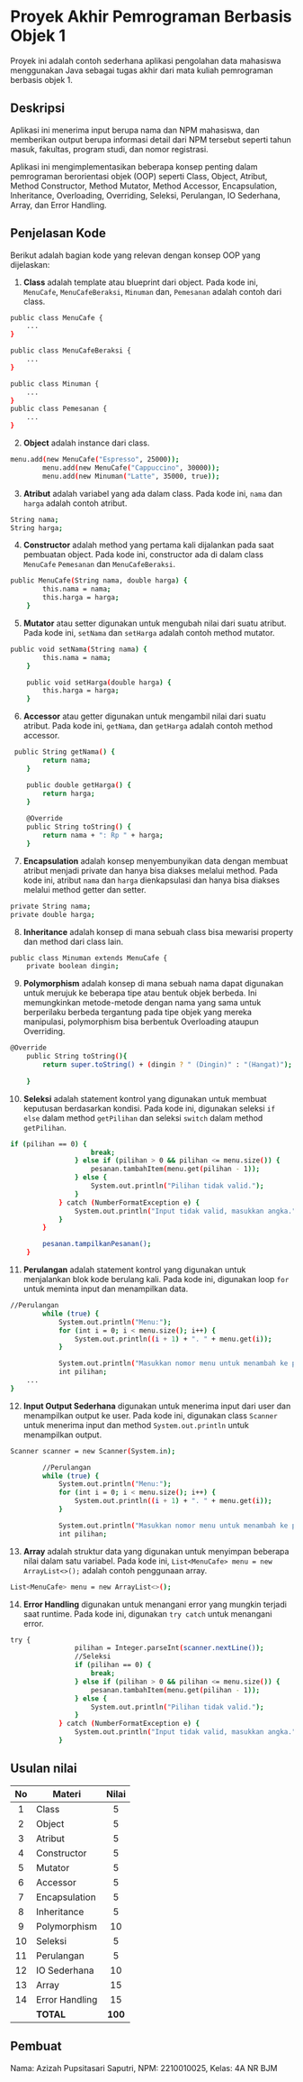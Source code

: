# Proyek Akhir Pemrograman Berbasis Objek 1

Proyek ini adalah contoh sederhana aplikasi pengolahan data mahasiswa menggunakan Java sebagai tugas akhir dari mata kuliah pemrograman berbasis objek 1.

## Deskripsi

Aplikasi ini menerima input berupa nama dan NPM mahasiswa, dan memberikan output berupa informasi detail dari NPM tersebut seperti tahun masuk, fakultas, program studi, dan nomor registrasi.

Aplikasi ini mengimplementasikan beberapa konsep penting dalam pemrograman berorientasi objek (OOP) seperti Class, Object, Atribut, Method Constructor, Method Mutator, Method Accessor, Encapsulation, Inheritance, Overloading, Overriding, Seleksi, Perulangan, IO Sederhana, Array, dan Error Handling.

## Penjelasan Kode

Berikut adalah bagian kode yang relevan dengan konsep OOP yang dijelaskan:

1. **Class** adalah template atau blueprint dari object. Pada kode ini, `MenuCafe`, `MenuCafeBeraksi`, `Minuman` dan, `Pemesanan` adalah contoh dari class.

```bash
public class MenuCafe {
    ...
}

public class MenuCafeBeraksi {
    ...
}

public class Minuman {
    ...
}
public class Pemesanan {
    ...
}
```

2. **Object** adalah instance dari class. 

```bash
menu.add(new MenuCafe("Espresso", 25000));
        menu.add(new MenuCafe("Cappuccino", 30000));
        menu.add(new Minuman("Latte", 35000, true));
```

3. **Atribut** adalah variabel yang ada dalam class. Pada kode ini, `nama` dan `harga` adalah contoh atribut.

```bash
String nama;
String harga;
```

4. **Constructor** adalah method yang pertama kali dijalankan pada saat pembuatan object. Pada kode ini, constructor ada di dalam class `MenuCafe` `Pemesanan` dan `MenuCafeBeraksi`.

```bash
public MenuCafe(String nama, double harga) {
        this.nama = nama;
        this.harga = harga;
    }
```

5. **Mutator** atau setter digunakan untuk mengubah nilai dari suatu atribut. Pada kode ini, `setNama` dan `setHarga` adalah contoh method mutator.

```bash
public void setNama(String nama) {
        this.nama = nama;
    }

    public void setHarga(double harga) {
        this.harga = harga;
    }
```

6. **Accessor** atau getter digunakan untuk mengambil nilai dari suatu atribut. Pada kode ini, `getNama`, dan `getHarga` adalah contoh method accessor.

```bash
 public String getNama() {
        return nama;
    }

    public double getHarga() {
        return harga;
    }
    
    @Override
    public String toString() {
        return nama + ": Rp " + harga;
    }
```

7. **Encapsulation** adalah konsep menyembunyikan data dengan membuat atribut menjadi private dan hanya bisa diakses melalui method. Pada kode ini, atribut `nama` dan `harga` dienkapsulasi dan hanya bisa diakses melalui method getter dan setter.

```bash
private String nama;
private double harga;
```

8. **Inheritance** adalah konsep di mana sebuah class bisa mewarisi property dan method dari class lain.

```bash
public class Minuman extends MenuCafe {
    private boolean dingin;
```

9. **Polymorphism** adalah konsep di mana sebuah nama dapat digunakan untuk merujuk ke beberapa tipe atau bentuk objek berbeda. Ini memungkinkan metode-metode dengan nama yang sama untuk berperilaku berbeda tergantung pada tipe objek yang mereka manipulasi, polymorphism bisa berbentuk Overloading ataupun Overriding.

```bash
@Override
    public String toString(){
        return super.toString() + (dingin ? " (Dingin)" : "(Hangat)");
        
    }
```

10. **Seleksi** adalah statement kontrol yang digunakan untuk membuat keputusan berdasarkan kondisi. Pada kode ini, digunakan seleksi `if else` dalam method `getPilihan` dan seleksi `switch` dalam method `getPilihan`.

```bash
if (pilihan == 0) {
                    break;
                } else if (pilihan > 0 && pilihan <= menu.size()) {
                    pesanan.tambahItem(menu.get(pilihan - 1));
                } else {
                    System.out.println("Pilihan tidak valid.");
                }
            } catch (NumberFormatException e) {
                System.out.println("Input tidak valid, masukkan angka.");
            }
        }

        pesanan.tampilkanPesanan();
    }
```

11. **Perulangan** adalah statement kontrol yang digunakan untuk menjalankan blok kode berulang kali. Pada kode ini, digunakan loop `for` untuk meminta input dan menampilkan data.

```bash
//Perulangan
        while (true) {
            System.out.println("Menu:");
            for (int i = 0; i < menu.size(); i++) {
                System.out.println((i + 1) + ". " + menu.get(i));
            }

            System.out.println("Masukkan nomor menu untuk menambah ke pesanan (atau ketik '0' untuk selesai):");
            int pilihan;
    ...
}
```

12. **Input Output Sederhana** digunakan untuk menerima input dari user dan menampilkan output ke user. Pada kode ini, digunakan class `Scanner` untuk menerima input dan method `System.out.println` untuk menampilkan output.

```bash
Scanner scanner = new Scanner(System.in);

        //Perulangan
        while (true) {
            System.out.println("Menu:");
            for (int i = 0; i < menu.size(); i++) {
                System.out.println((i + 1) + ". " + menu.get(i));
            }

            System.out.println("Masukkan nomor menu untuk menambah ke pesanan (atau ketik '0' untuk selesai):");
            int pilihan;
```

13. **Array** adalah struktur data yang digunakan untuk menyimpan beberapa nilai dalam satu variabel. Pada kode ini, `List<MenuCafe> menu = new ArrayList<>();` adalah contoh penggunaan array.

```bash
List<MenuCafe> menu = new ArrayList<>();
```

14. **Error Handling** digunakan untuk menangani error yang mungkin terjadi saat runtime. Pada kode ini, digunakan `try catch` untuk menangani error.

```bash
try {
                pilihan = Integer.parseInt(scanner.nextLine());
                //Seleksi
                if (pilihan == 0) {
                    break;
                } else if (pilihan > 0 && pilihan <= menu.size()) {
                    pesanan.tambahItem(menu.get(pilihan - 1));
                } else {
                    System.out.println("Pilihan tidak valid.");
                }
            } catch (NumberFormatException e) {
                System.out.println("Input tidak valid, masukkan angka.");
            }
```

## Usulan nilai

| No  | Materi         |  Nilai  |
| :-: | -------------- | :-----: |
|  1  | Class          |    5    |
|  2  | Object         |    5    |
|  3  | Atribut        |    5    |
|  4  | Constructor    |    5    |
|  5  | Mutator        |    5    |
|  6  | Accessor       |    5    |
|  7  | Encapsulation  |    5    |
|  8  | Inheritance    |    5    |
|  9  | Polymorphism   |   10    |
| 10  | Seleksi        |    5    |
| 11  | Perulangan     |    5    |
| 12  | IO Sederhana   |   10    |
| 13  | Array          |   15    |
| 14  | Error Handling |   15    |
|     | **TOTAL**      | **100** |

## Pembuat

Nama: Azizah Pupsitasari Saputri,
NPM: 2210010025,
Kelas: 4A NR BJM
